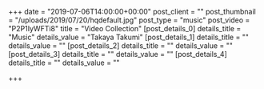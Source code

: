 +++
date = "2019-07-06T14:00:00+00:00"
post_client = ""
post_thumbnail = "/uploads/2019/07/20/hqdefault.jpg"
post_type = "music"
post_video = "P2P1IyWFTi8"
title = "Video Collection"
[post_details_0]
details_title = "Music"
details_value = "Takaya Takumi"
[post_details_1]
details_title = ""
details_value = ""
[post_details_2]
details_title = ""
details_value = ""
[post_details_3]
details_title = ""
details_value = ""
[post_details_4]
details_title = ""
details_value = ""

+++
